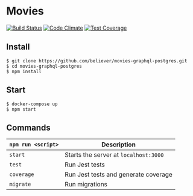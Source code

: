 # Movies

[![Build Status](https://travis-ci.org/believer/movies-graphql-postgres.svg?branch=master)](https://travis-ci.org/believer/movies-graphql-postgres)
[![Code Climate](https://codeclimate.com/github/believer/movies-graphql-postgres/badges/gpa.svg)](https://codeclimate.com/github/believer/movies-graphql-postgres)
[![Test Coverage](https://codeclimate.com/github/believer/movies-graphql-postgres/badges/coverage.svg)](https://codeclimate.com/github/believer/movies-graphql-postgres/coverage)

## Install
```
$ git clone https://github.com/believer/movies-graphql-postgres.git
$ cd movies-graphql-postgres
$ npm install
```

## Start
```
$ docker-compose up
$ npm start
```

## Commands

|`npm run <script>`|Description|
|------------------|-----------|
|`start`|Starts the server at `localhost:3000`|
|`test`|Run Jest tests|
|`coverage`|Run Jest tests and generate coverage|
|`migrate`|Run migrations|
